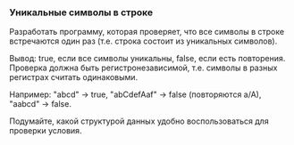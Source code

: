 ### Уникальные символы в строке
Разработать программу, которая проверяет, что все символы в строке встречаются один раз (т.е. строка состоит из уникальных символов).

Вывод: true, если все символы уникальны, false, если есть повторения. Проверка должна быть регистронезависимой, т.е. символы в разных регистрах считать одинаковыми.

Например: "abcd" -> true, "abCdefAaf" -> false (повторяются a/A), "aabcd" -> false.

Подумайте, какой структурой данных удобно воспользоваться для проверки условия.